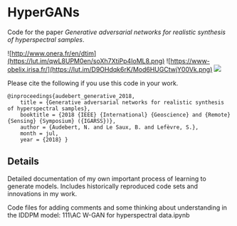 # HyperGANs

Code for the paper *Generative adversarial networks for realistic synthesis of hyperspectral samples*.


![http://www.onera.fr/en/dtim](https://lut.im/qwL8UPM0en/soXh7XtiPp4IoML8.png)
![https://www-obelix.irisa.fr/](https://lut.im/D9OHdqk6rK/Mod6HUGCtwjY00Vk.png)
![](https://lut.im/5UpsUhIzgE/Fa6XCquMRsnHwjHu.png)

Please cite the following if you use this code in your work.
```
@inproceedings{audebert_generative_2018,
    title = {Generative adversarial networks for realistic synthesis of hyperspectral samples},
    booktitle = {2018 {IEEE} {International} {Geoscience} and {Remote} {Sensing} {Symposium} ({IGARSS})},
    author = {Audebert, N. and Le Saux, B. and Lefèvre, S.},
    month = jul,
    year = {2018} } 
```

## Details

Detailed documentation of my own important process of learning to generate models. Includes historically reproduced code sets and innovations in my work. 

Code files for adding comments and some thinking about understanding in the IDDPM model: 111\AC W-GAN for hyperspectral data.ipynb

